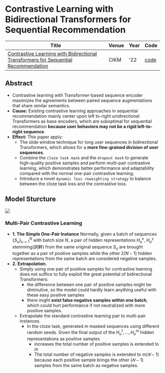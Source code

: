 # Contrastive Learning with Bidirectional Transformers for Sequential Recommendation
| Title | Venue | Year | Code |
|-|-|-|-|
| [Contrastive Learning with Bidirectional Transformers for Sequential Recommendation](https://arxiv.org/pdf/2208.03895.pdf) | CIKM | '22 | [code](https://github.com/hw-du/CBiT/tree/master.) |
## Abstract
- Contrastive learning with Transformer-based sequence encoder maximizes the agreements between paired sequence augmentations that share similar semantics. 
- **Cause:** Existing contrastive learning approaches in sequential recommendation mainly center upon left to-right unidirectional Transformers as base encoders, which are suboptimal for sequential recommendation **because user behaviors may not be a rigid left-to-right sequence**.
- **Effect:** This paper apply: 
    - The slide window technique for long user sequences in bidirectional Transformers, which allows for a **more fine-grained division of user sequences**. 
    - Combine the `cloze task mask` and the `dropout mask` to generate high-quality positive samples and perform multi-pair contrastive learning, which demonstrates better performance and adaptability compared with the normal one-pair contrastive learning. 
    - Introduce a novel `dynamic loss reweighting strategy` to balance between the cloze task loss and the contrastive loss. 

## Model Sturcture
![](https://i.imgur.com/GhXsIfE.png)

### Multi-Pair Contrastive Learning
- **1. The Simple One-Pair Instance**
Normally, given a batch of sequences $\{S_u\}^N_{u=1}$ with batch size $N$, a pair of hidden representations $H^x_u$, $H^y_u$ stemming(詞幹) from the same original sequence $S_u$ are brought together as a pair of positive samples while the other $2(N -1 )$ hidden representations from the same batch are considered negative samples.
- **2. Extrapolation.**
    - Simply using one pair of positive samples for contrastive learning does not suffice to fully exploit the great potential of bidirectional Transformers:
        - the difference between one pair of positive samples might be diminutive, so the model could hardly learn anything useful with these easy positive samples
        - there might **exist false negative samples within one batch**, which could hurt performance if not neutralized with more positive samples. 
    - Extrapolate the standard contrastive learning pair to multi-pair instances.
        - In the cloze task, generated $m$ masked sequences using different random seeds. Given the final output of the $H^1_u,..., H^m_u$ hidden representations as positive samples
            - increases the total number of positive samples is extended to $m$
            - The total number of negative samples is extended to $m(𝑁 −1)$ because each positive sample brings the other $(𝑁-1)$ samples from the same batch as negative samples.